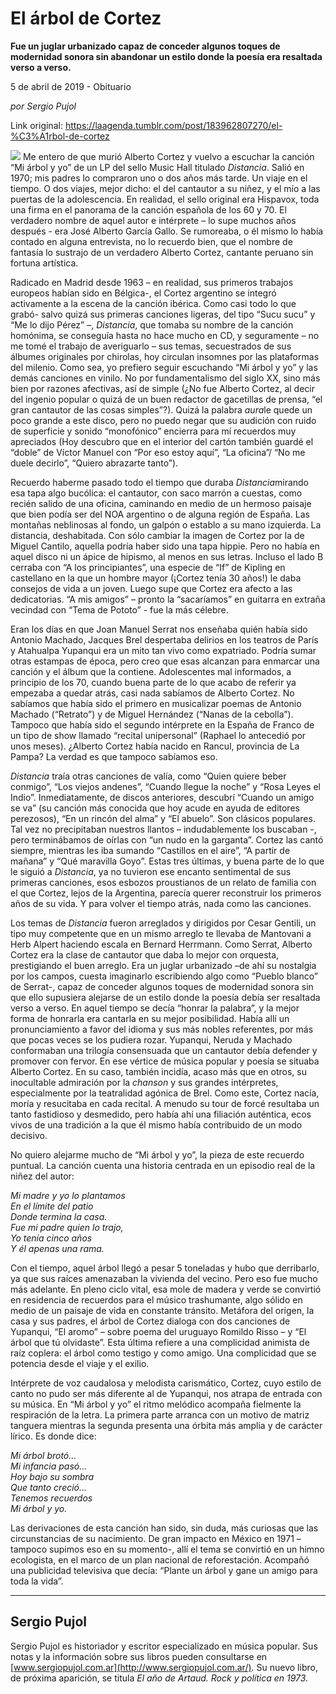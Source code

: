 # El árbol de Cortez

**Fue un juglar urbanizado capaz de conceder algunos toques de modernidad sonora sin abandonar un estilo donde la poesía era resaltada verso a verso.**

5 de abril de 2019 - Obituario

_por Sergio Pujol_

Link original: https://laagenda.tumblr.com/post/183962807270/el-%C3%A1rbol-de-cortez

![](https://64.media.tumblr.com/308bbfb99f3810fa0aafd756783381ad/e38b7e4c41bbc54d-21/s500x750/45a6d451305d989a680f9dc77c20e622f7b49910.jpg)
Me entero de que murió Alberto Cortez y vuelvo a escuchar la canción “Mi árbol y yo” de un LP del sello Music Hall titulado *Distancia*. Salió en 1970; mis padres lo compraron uno o dos años más tarde. Un viaje en el tiempo. O dos viajes, mejor dicho: el del cantautor a su niñez, y el mío a las puertas de la adolescencia. En realidad, el sello original era Hispavox, toda una firma en el panorama de la canción española de los 60 y 70. El verdadero nombre de aquel autor e intérprete – lo supe muchos años después - era José Alberto García Gallo. Se rumoreaba, o él mismo lo había contado en alguna entrevista, no lo recuerdo bien, que el nombre de fantasía lo sustrajo de un verdadero Alberto Cortez, cantante peruano sin fortuna artística.

 Radicado en Madrid desde 1963 – en realidad, sus primeros trabajos europeos habían sido en Bélgica-, el Cortez argentino se integró activamente a la escena de la canción ibérica. Como casi todo lo que grabó- salvo quizá sus primeras canciones ligeras, del tipo “Sucu sucu” y “Me lo dijo Pérez” –, *Distancia*, que tomaba su nombre de la canción homónima, se conseguía hasta no hace mucho en CD, y seguramente – no me tomé el trabajo de averiguarlo – sus temas, secuestrados de sus álbumes originales por chirolas, hoy circulan insomnes por las plataformas del milenio. Como sea, yo prefiero seguir escuchando “Mi árbol y yo” y las demás canciones en vinilo. No por fundamentalismo del siglo XX, sino más bien por razones afectivas, así de simple (¿No fue Alberto Cortez, al decir del ingenio popular o quizá de un buen redactor de gacetillas de prensa, “el gran cantautor de las cosas simples”?). Quizá la palabra *aura*le quede un poco grande a este disco, pero no puedo negar que su audición con ruido de superficie y sonido “monofónico” encierra para mí recuerdos muy apreciados (Hoy descubro que en el interior del cartón también guardé el “doble” de Víctor Manuel con “Por eso estoy aquí”, “La oficina”/ “No me duele decirlo”, “Quiero abrazarte tanto”).  

 Recuerdo haberme pasado todo el tiempo que duraba *Distancia*mirando esa tapa algo bucólica: el cantautor, con saco marrón a cuestas, como recién salido de una oficina, caminando en medio de un hermoso paisaje que bien podía ser del NOA argentino o de alguna región de España. Las montañas neblinosas al fondo, un galpón o establo a su mano izquierda. La distancia, deshabitada. Con sólo cambiar la imagen de Cortez por la de Miguel Cantilo, aquella podría haber sido una tapa hippie. Pero no había en aquel disco ni un ápice de hipismo, al menos en sus letras. Incluso el lado B cerraba con “A los principiantes”, una especie de “If” de Kipling en castellano en la que un hombre mayor (¡Cortez tenía 30 años!) le daba consejos de vida a un joven. Luego supe que Cortez era afecto a las dedicatorias. “A mis amigos” – pronto la “sacaríamos” en guitarra en extraña vecindad con “Tema de Pototo” - fue la más célebre.




 

Eran los días en que Joan Manuel Serrat nos enseñaba quién había sido Antonio Machado, Jacques Brel despertaba delirios en los teatros de París y Atahualpa Yupanqui era un mito tan vivo como expatriado. Podría sumar otras estampas de época, pero creo que esas alcanzan para enmarcar una canción y el álbum que la contiene. Adolescentes mal informados, a principio de los 70, cuando buena parte de lo que acabo de referir ya empezaba a quedar atrás, casi nada sabíamos de Alberto Cortez. No sabíamos que había sido el primero en musicalizar poemas de Antonio Machado (“Retrato”) y de Miguel Hernández (“Nanas de la cebolla”). Tampoco que había sido el segundo intérprete en la España de Franco de un tipo de show llamado “recital unipersonal” (Raphael lo antecedió por unos meses). ¿Alberto Cortez había nacido en Rancul, provincia de La Pampa? La verdad es que tampoco sabíamos eso.

 *Distancia* traía otras canciones de valía, como “Quien quiere beber conmigo”, “Los viejos andenes”, “Cuando llegue la noche” y “Rosa Leyes el Indio”. Inmediatamente, de discos anteriores, descubrí “Cuando un amigo se va” (su canción más conocida que hoy acude en ayuda de editores perezosos), “En un rincón del alma” y “El abuelo”. Son clásicos populares. Tal vez no precipitaban nuestros llantos – indudablemente los buscaban -, pero terminábamos de oírlas con “un nudo en la garganta”. Cortez las cantó siempre, mientras les iba sumando “Castillos en el aire”, “A partir de mañana” y “Qué maravilla Goyo”. Estas tres últimas, y buena parte de lo que le siguió a *Distancia*, ya no tuvieron ese encanto sentimental de sus primeras canciones, esos esbozos proustianos de un relato de familia con el que Cortez, lejos de la Argentina, parecía querer reconstruir los primeros años de su vida. Y para volver el tiempo atrás, nada como las canciones. 

 Los temas de *Distancia* fueron arreglados y dirigidos por Cesar Gentili, un tipo muy competente que en un mismo arreglo te llevaba de Mantovani a Herb Alpert haciendo escala en Bernard Herrmann. Como Serrat, Alberto Cortez era la clase de cantautor que daba lo mejor con orquesta, prestigiando el buen arreglo.  Era un juglar urbanizado –de ahí su nostalgia por los campos, cuesta imaginarlo escribiendo algo como “Pueblo blanco” de Serrat-, capaz de conceder algunos toques de modernidad sonora sin que ello supusiera alejarse de un estilo donde la poesía debía ser resaltada verso a verso. En aquel tiempo se decía “honrar la palabra”, y la mejor forma de honrarla era cantarla en su mejor posibilidad. Había allí un pronunciamiento a favor del idioma y sus más nobles referentes, por más que pocas veces se los pudiera rozar. Yupanqui, Neruda y Machado conformaban una trilogía consensuada que un cantautor debía defender y promover con fervor. En ese vértice de música popular y poesía se situaba Alberto Cortez.  En su caso, también incidía, acaso más que en otros, su inocultable admiración por la *chanson* y sus grandes intérpretes, especialmente por la teatralidad agónica de Brel. Como este, Cortez nacía, moría y resucitaba en cada recital. A menudo su tour de forcé resultaba un tanto fastidioso y desmedido, pero había ahí una filiación auténtica, ecos vivos de una tradición a la que él mismo había contribuido de un modo decisivo.

 No quiero alejarme mucho de “Mi árbol y yo”, la pieza de este recuerdo puntual. La canción cuenta una historia centrada en un episodio real de la niñez del autor:

*Mi madre y yo lo plantamos*  
*En el límite del patio*  
*Donde termina la casa.*  
*Fue mi padre quien lo trajo,*  
*Yo tenía cinco años*  
*Y él apenas una rama.*

 Con el tiempo, aquel árbol llegó a pesar 5 toneladas y hubo que derribarlo, ya que sus raíces amenazaban la vivienda del vecino. Pero eso fue mucho más adelante. En pleno ciclo vital, esa mole de madera y verde se convirtió en residencia de recuerdos para el músico trashumante, algo sólido en medio de un paisaje de vida en constante tránsito. Metáfora del origen, la casa y sus padres, el árbol de Cortez dialoga con dos canciones de Yupanqui, “El aromo” – sobre poema del uruguayo Romildo Risso – y “El árbol que tú olvidaste”. Esta última refiere a una complicidad animista de raíz coplera: el árbol como testigo y como amigo. Una complicidad que se potencia desde el viaje y el exilio. 

 Intérprete de voz caudalosa y melodista carismático, Cortez, cuyo estilo de canto no pudo ser más diferente al de Yupanqui, nos atrapa de entrada con su música. En “Mi árbol y yo” el ritmo melódico acompaña fielmente la respiración de la letra. La primera parte arranca con un motivo de matriz tanguera mientras la segunda presenta una órbita más amplia y de carácter lírico. Es donde dice:

*Mi árbol brotó…*  
*Mi infancia pasó…*  
*Hoy bajo su sombra*  
*Que tanto creció…*  
*Tenemos recuerdos*  
*Mi árbol y yo.*

 Las derivaciones de esta canción han sido, sin duda, más curiosas que las circunstancias de su nacimiento. De gran impacto en México en 1971 – tampoco supimos eso en su momento-, allí el tema se convirtió en un himno ecologista, en el marco de un plan nacional de reforestación. Acompañó una publicidad televisiva que decía: “Plante un árbol y gane un amigo para toda la vida”. 



---

 Sergio Pujol
-------------

Sergio Pujol es historiador y escritor especializado en música popular. Sus notas y la información sobre sus libros pueden consultarse en [www.sergiopujol.com.ar](http://www.sergiopujol.com.ar/). Su nuevo libro, de próxima aparición, se titula *El año de Artaud. Rock y política en 1973.*

